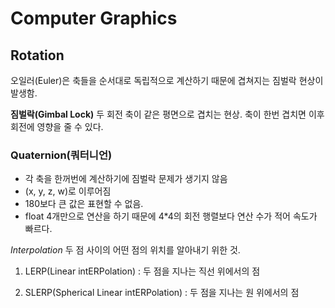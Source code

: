 # Computer Graphics

## Rotation
오일러(Euler)은 축들을 순서대로 독립적으로 계산하기 때문에 겹쳐지는 짐벌락 현상이 발생함.

__짐벌락(Gimbal Lock)__
두 회전 축이 같은 평면으로 겹치는 현상. 축이 한번 겹치면 이후 회전에 영향을 줄 수 있다.

### Quaternion(쿼터니언)
* 각 축을 한꺼번에 계산하기에 짐벌락 문제가 생기지 않음
* (x, y, z, w)로 이루어짐
* 180보다 큰 값은 표현할 수 없음.
* float 4개만으로 연산을 하기 때문에 4*4의 회전 행렬보다 연산 수가 적어 속도가 빠르다.

_Interpolation_
두 점 사이의 어떤 점의 위치를 알아내기 위한 것.

1. LERP(Linear intERPolation) : 두 점을 지나는 직선 위에서의 점

2. SLERP(Spherical Linear intERPolation) : 두 점을 지나는 원 위에서의 점
